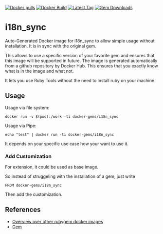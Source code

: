 [![Docker pulls](https://img.shields.io/docker/pulls/rubygem/i18n_sync.svg)](https://hub.docker.com/r/rubygem/i18n_sync/)
[![Docker Build](https://img.shields.io/docker/automated/rubygem/i18n_sync.svg)](https://hub.docker.com/r/rubygem/i18n_sync/)
[![Latest Tag](https://img.shields.io/github/tag/docker-rubygem/i18n_sync.svg)](https://hub.docker.com/r/rubygem/i18n_sync/)
[![Gem Downloads](https://img.shields.io/gem/dt/i18n_sync.svg)](https://rubygems.org/gems/i18n_sync/)
# i18n_sync

Auto-Generated Docker image for i18n_sync to allow simple usage without installation.
It is in sync with the original gem.

This allows to use a specific version of your favorite gem and ensures that this image will be supported in future.
The image is generated automatically from a github repository by Docker Hub.
This ensures that you exactly know what is in the image and what not.

It lets you use Ruby Tools without the need to install ruby on your machine.

## Usage

Usage via file system:

`docker run -v $(pwd):/work -ti docker-gems/i18n_sync`

Usage via Pipe:

`echo "test" | docker run -ti docker-gems/i18n_sync`

It depends on your specific use case how your want to use it.

### Add Customization

For extension, it could be used as base image.

So instead of struggeling with the installation of a gem, just write

`FROM docker-gems/i18n_sync`

Then add the customization.

## References

 - [Overview over other rubygem docker images](https://github.com/thinkbot/docker-rubygem)
 - [Gem](https://rubygems.org/gems/i18n_sync/)
